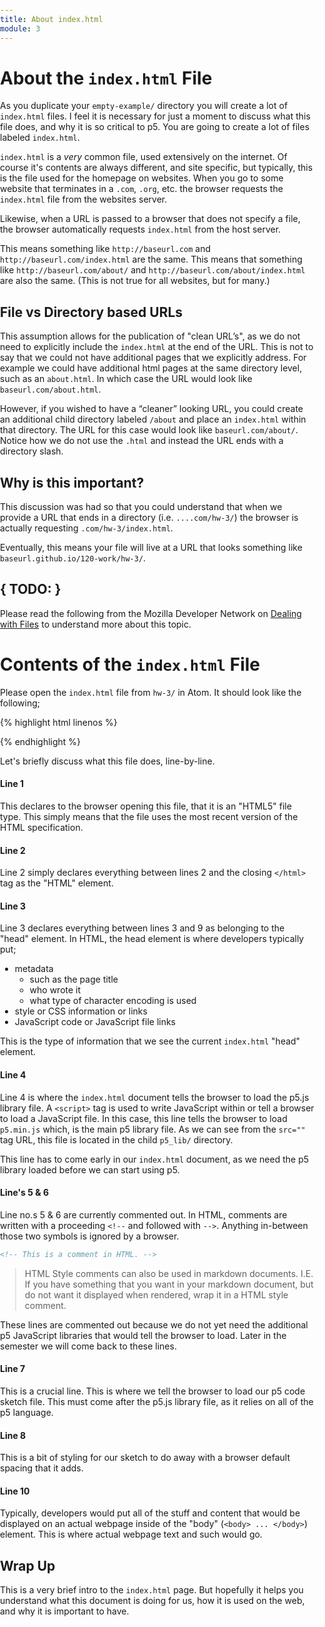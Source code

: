 ```yaml
---
title: About index.html
module: 3
---
```


# About the `index.html` File

As you duplicate your `empty-example/` directory you will create a lot of `index.html` files. I feel it is necessary for just a moment to discuss what this file does, and why it is so critical to p5. You are going to create a lot of files labeled `index.html`.

`index.html` is a _very_ common file, used extensively on the internet. Of course it's contents are always different, and site specific, but typically, this is the file used for the homepage on websites. When you go to some website that terminates in a `.com`, `.org`, etc. the browser requests the `index.html` file from the websites server.

Likewise, when a URL is passed to a browser that does not specify a file, the browser automatically requests `index.html` from the host server.

This means something like `http://baseurl.com` and `http://baseurl.com/index.html` are the same. This means that something like `http://baseurl.com/about/` and `http://baseurl.com/about/index.html` are also the same. (This is not true for all websites, but for many.)


## File vs Directory based URLs

This assumption allows for the publication of "clean URL’s", as we do not need to explicitly include the `index.html` at the end of the URL. This is not to say that we could not have additional pages that we explicitly address. For example we could have additional html pages at the same directory level, such as an `about.html`. In which case the URL would look like `baseurl.com/about.html`.

However, if you wished to have a “cleaner” looking URL, you could create an additional child directory labeled `/about` and place an `index.html` within that directory. The URL for this case would look like `baseurl.com/about/`. Notice how we do not use the `.html` and instead the URL ends with a directory slash.


## Why is this important?

This discussion was had so that you could understand that when we provide a URL that ends in a directory (i.e. `....com/hw-3/`) the browser is actually requesting `.com/hw-3/index.html`.

Eventually, this means your file will live at a URL that looks something like `baseurl.github.io/120-work/hw-3/`.


## { TODO: }

Please read the following from the Mozilla Developer Network on [Dealing with Files](https://developer.mozilla.org/en-US/docs/Learn/Getting_started_with_the_web/Dealing_with_files) to understand more about this topic.


# Contents of the `index.html` File

Please open the `index.html` file from `hw-3/` in Atom. It should look like the following;


{% highlight html linenos %}
<!DOCTYPE html>
<html>
  <head>
    <script src="p5_lib/p5.min.js"></script>
    <!-- <script src="p5_lib/p5.dom.min.js"></script> -->
    <!-- <script src="p5_lib/p5.sound.min.js"></script> -->
    <script src="sketch.js"></script>
    <style> body {padding: 0; margin: 0;} </style>
  </head>
  <body>
  </body>
</html>
{% endhighlight %}




Let's briefly discuss what this file does, line-by-line.

#### Line 1

This declares to the browser opening this file, that it is an "HTML5" file type. This simply means that the file uses the most recent version of the HTML specification.

#### Line 2

Line 2 simply declares everything between lines 2 and the closing `</html>` tag as the "HTML" element.

#### Line 3

Line 3 declares everything between lines 3 and 9 as belonging to the "head" element. In HTML, the head element is where developers typically put;

- metadata
    - such as the page title
    - who wrote it
    - what type of character encoding is used
- style or CSS information or links
- JavaScript code or JavaScript file links

This is the type of information that we see the current `index.html` "head" element.

#### Line 4

Line 4 is where the `index.html` document tells the browser to load the p5.js library file. A `<script>` tag is used to write JavaScript within or tell a browser to load a JavaScript file. In this case, this line tells the browser to load `p5.min.js` which, is the main p5 library file. As we can see from the `src=""` tag URL, this file is located in the child `p5_lib/` directory.

This line has to come early in our `index.html` document, as we need the p5 library loaded before we can start using p5.

#### Line's 5 & 6

Line no.s 5 & 6 are currently commented out. In HTML, comments are written with a proceeding `<!--` and followed with `-->`. Anything in-between those two symbols is ignored by a browser.

```html
<!-- This is a comment in HTML. -->
```

> HTML Style comments can also be used in markdown documents. I.E. If you have something that you want in your markdown document, but do not want it displayed when rendered, wrap it in a HTML style comment.

These lines are commented out because we do not yet need the additional p5 JavaScript libraries that would tell the browser to load. Later in the semester we will come back to these lines.

#### Line 7

This is a crucial line. This is where we tell the browser to load our p5 code sketch file. This must come after the p5.js library file, as it relies on all of the p5 language.

#### Line 8

This is a bit of styling for our sketch to do away with a browser default spacing that it adds.

#### Line 10

Typically, developers would put all of the stuff and content that would be displayed on an actual webpage inside of the "body" (`<body> ... </body>`) element. This is where actual webpage text and such would go.


## Wrap Up

This is a very brief intro to the `index.html` page. But hopefully it helps you understand what this document is doing for us, how it is used on the web, and why it is important to have.
